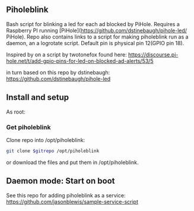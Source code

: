 ## Piholeblink

Bash script for blinking a led for each ad blocked by PiHole. Requires a Raspberry PI running [PiHole](https://github.com/dstinebaugh/pihole-led/ PiHole). Repo also contains links to a script for making piholeblink run as a daemon, an a logrotate script. Default pin is physical pin 12(GPIO pin 18).

Inspired by on a script by twotonefox found here:
  https://discourse.pi-hole.net/t/add-gpio-pins-for-led-on-blocked-ad-alerts/53/5

in turn based on this repo by dstinebaugh:
  https://github.com/dstinebaugh/pihole-led

## Install and setup

As root:

### Get piholeblink

Clone repo into /opt/piholeblink: 

```bash
git clone $gitrepo /opt/piholeblink
```

or download the files and put them in /opt/piholeblink.

## Daemon mode: Start on boot

See this repo for adding piholeblink as a service:
  https://github.com/jasonblewis/sample-service-script
